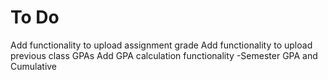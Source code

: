 # To Do
Add functionality to upload assignment grade
Add functionality to upload previous class GPAs
Add GPA calculation functionality
    -Semester GPA and Cumulative
